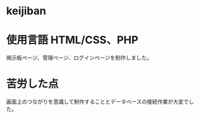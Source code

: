 # keijiban
# 使用言語 HTML/CSS、PHP

掲示板ページ、管理ページ、ログインページを制作しました。

# 苦労した点
画面上のつながりを意識して制作することとデータベースの接続作業が大変でした。
